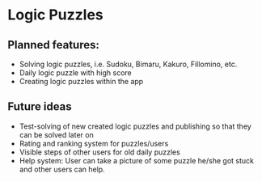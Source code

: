 # Logic Puzzles

## Planned features:
- Solving logic puzzles, i.e. Sudoku, Bimaru, Kakuro, Fillomino, etc.
- Daily logic puzzle with high score
- Creating logic puzzles within the app

## Future ideas
- Test-solving of new created logic puzzles and publishing so that they can be solved later on
- Rating and ranking system for puzzles/users
- Visible steps of other users for old daily puzzles
- Help system: User can take a picture of some puzzle he/she got stuck and other users can help.